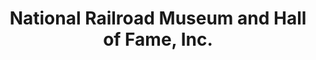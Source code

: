 ---
layout: repo
title: "National Railroad Museum and Hall of Fame, Inc."
id: 4970
permalink: repos/4970/
---